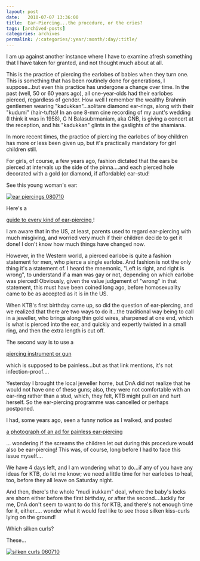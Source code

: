 ```yaml
---
layout: post
date:	2010-07-07 13:36:00
title:  Ear-Piercing...the procedure, or the cries?
tags: [archived-posts]
categories: archives
permalink: /:categories/:year/:month/:day/:title/
---
```

I am up against another instance where I have to examine afresh something that I have taken for granted, and not thought much about at all.

This is the practice of piercing the earlobes of babies when they turn one. This is something that has been routinely done for generations, I suppose...but even this practice has undergone a change over time. In the past (well, 50 or 60 years ago), all one-year-olds had their earlobes pierced, regardless of gender. How well I remember the wealthy Brahmin gentlemen wearing "kadukkan"...solitare diamond ear-rings, along with their "kudumi" (hair-tufts)! In an one 8-mm cine recording of my aunt's wedding (I think it was in 1958), G N Balasubrmaniam, aka GNB, is giving a concert at the reception, and his "kadukkan" glints in the gaslights of the shamiana.

In more recent times, the practice of piercing the earlobes of boy children has more or less been given up, but it's practically mandatory for girl children still. 

For girls, of course, a few years ago, fashion dictated that the ears be pierced at intervals up the side of the pinna....and each pierced hole decorated with a gold (or diamond, if affordable) ear-stud! 

See this young woman's ear:


<a href="http://s967.photobucket.com/albums/ae160/pedoral/?action=view&current=IMG_7328.jpg" target="_blank"><img src="http://i967.photobucket.com/albums/ae160/pedoral/IMG_7328.jpg" border="0" alt="ear piercings 080710"></a>


Here's a

<a href="http://hubpages.com/hub/every-ear-piercing"> guide to every kind of ear-piercing </a>!


I am aware that in the US, at least, parents used to regard ear-piercing with much misgiving, and worried very much if their children decide to get it done! I don't know how much things have changed now.

However, in the Western world, a pierced earlobe is quite a fashion statement for men, who pierce a single earlobe. And fashion is not the only thing it's a statement of. I heard the mnemonic, "Left is right, and right is wrong", to understand if a man was gay or not, depending on which earlobe was pierced! Obviously, given the value judgement of "wrong" in that statement, this must have been coined long ago, before homosexuality came to be as accepted as it is in the US. 

When KTB's first birthday came up, so did the question of ear-piercing, and we realized that there are two ways to do it...the traditional way being to call in a jeweller, who brings along thin gold wires, sharpened at one end, which is what is pierced into the ear, and quickly and expertly twisted in a small ring, and then the extra length is cut off.

The second way is to use a 

<a href="http://en.wikipedia.org/wiki/Ear_piercing_instrument"> piercing instrument or gun </a>

which is supposed to  be painless...but as that link mentions, it's not infection-proof....

Yesterday I brought the local jeweller home, but DnA did not realize that he would not have one of these guns; also, they were not comfortable with an ear-ring rather than a stud, which, they felt, KTB might pull on and hurt herself. So the ear-piercing programme was cancelled or perhaps postponed.

I had, some years ago, seen a funny notice as I walked, and posted

<a href="http://deponti.livejournal.com/194082.html"> a photograph of an ad for painless ear-piercing </a>

... wondering if the screams the children let out during this procedure would also be ear-piercing! This was, of course, long before I had to face this issue myself....

We have 4 days left, and I am wondering what to do...if any of you have any ideas for KTB, do let me know; we need a little time for her earlobes to heal, too, before they all leave on Saturday night.

And then, there's the whole "mudi irukkam" deal, where the baby's locks are shorn either before the first birthday, or after the second....luckily for me, DnA don't seem to want to do this for KTB, and there's not enough time for it, either..... wonder what it would feel like to see those silken kiss-curls lying on the ground! 

Which silken curls?

These...


<a href="http://s967.photobucket.com/albums/ae160/pedoral/?action=view&current=IMG_7308.jpg" target="_blank"><img src="http://i967.photobucket.com/albums/ae160/pedoral/IMG_7308.jpg" border="0" alt="silken curls 060710"></a>
